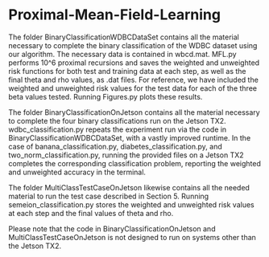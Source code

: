 # Proximal-Mean-Field-Learning
The folder BinaryClassificationWDBCDataSet contains all the material necessary to complete the binary classification of the WDBC dataset using our algorithm. The necessary data is contained in wbcd.mat. MFL.py performs 10^6 proximal recursions and saves the weighted and unweighted risk functions for both test and training data at each step, as well as the final theta and rho values, as .dat files. For reference, we have included the weighted and unweighted risk values for the test data for each of the three beta values tested. Running Figures.py plots these results.

The folder BinaryClassificationOnJetson contains all the material necessary to complete the four binary classifications run on the Jetson TX2. wdbc_classification.py repeats the experiment run via the code in BinaryClassificationWDBCDataSet, with a vastly improved runtime. In the case of banana_classification.py, diabetes_classification.py, and two_norm_classification.py, running the provided files on a Jetson TX2 completes the corresponding classification problem, reporting the weighted and unweighted accuracy in the terminal.

The folder MultiClassTestCaseOnJetson likewise contains all the needed material to run the test case described in Section 5. Running semeion_classification.py stores the weighted and unweighted risk values at each step and the final values of theta and rho.

Please note that the code in BinaryClassificationOnJetson and MultiClassTestCaseOnJetson is not designed to run on systems other than the Jetson TX2.
